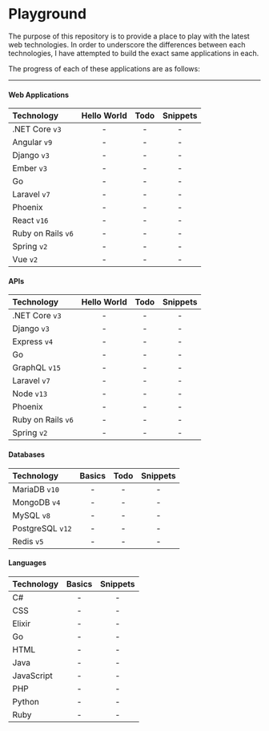 # Playground

The purpose of this repository is to provide a place to play with the latest web
technologies. In order to underscore the differences between each technologies,
I have attempted to build the exact same applications in each.

The progress of each of these applications are as follows:

---

#### Web Applications

| Technology         | Hello World | Todo | Snippets |
| :----------------- | :---------: | :--: | :------: |
| .NET Core `v3`     |      -      |  -   |    -     |
| Angular `v9`       |      -      |  -   |    -     |
| Django `v3`        |      -      |  -   |    -     |
| Ember `v3`         |      -      |  -   |    -     |
| Go                 |      -      |  -   |    -     |
| Laravel `v7`       |      -      |  -   |    -     |
| Phoenix            |      -      |  -   |    -     |
| React `v16`        |      -      |  -   |    -     |
| Ruby on Rails `v6` |      -      |  -   |    -     |
| Spring `v2`        |      -      |  -   |    -     |
| Vue `v2`           |      -      |  -   |    -     |

#### APIs

| Technology         | Hello World | Todo | Snippets |
| :----------------- | :---------: | :--: | :------: |
| .NET Core `v3`     |      -      |  -   |    -     |
| Django `v3`        |      -      |  -   |    -     |
| Express `v4`       |      -      |  -   |    -     |
| Go                 |      -      |  -   |    -     |
| GraphQL `v15`      |      -      |  -   |    -     |
| Laravel `v7`       |      -      |  -   |    -     |
| Node `v13`         |      -      |  -   |    -     |
| Phoenix            |      -      |  -   |    -     |
| Ruby on Rails `v6` |      -      |  -   |    -     |
| Spring `v2`        |      -      |  -   |    -     |

#### Databases

| Technology       | Basics | Todo | Snippets |
| :--------------- | :----: | :--: | :------: |
| MariaDB `v10`    |   -    |  -   |    -     |
| MongoDB `v4`     |   -    |  -   |    -     |
| MySQL `v8`       |   -    |  -   |    -     |
| PostgreSQL `v12` |   -    |  -   |    -     |
| Redis `v5`       |   -    |  -   |    -     |

#### Languages

| Technology | Basics | Snippets |
| :--------- | :----: | :------: |
| C#         |   -    |    -     |
| CSS        |   -    |    -     |
| Elixir     |   -    |    -     |
| Go         |   -    |    -     |
| HTML       |   -    |    -     |
| Java       |   -    |    -     |
| JavaScript |   -    |    -     |
| PHP        |   -    |    -     |
| Python     |   -    |    -     |
| Ruby       |   -    |    -     |
